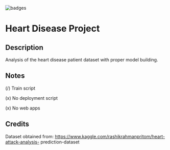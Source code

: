 ![badges](https://img.shields.io/badge/Python-14354C?style=for-the-badge&logo=python&logoColor=white)
# Heart Disease Project

## Description
Analysis of the heart disease patient dataset with proper model building.

## Notes

(/) Train script

(x) No deployment script

(x) No web apps



## Credits
Dataset obtained from: https://www.kaggle.com/rashikrahmanpritom/heart-attack-analysis- prediction-dataset
